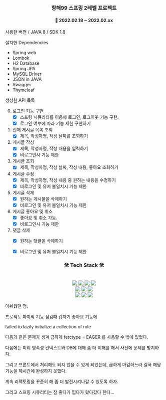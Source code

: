 <h3 align="center"><b>항해99 스프링 2레벨 프로젝트</b></h3>

<h4 align="center">📆 2022.02.18 ~ 2022.02.xx</h4>

사용한 버전 / JAVA 8 / SDK 1.8

설치한 Dependencies
- Spring web
- Lombok
- H2 Database
- Spring JPA
- MySQL Driver
- JSON in JAVA
- Swagger
- Thymeleaf

생성한 API 목록

0. 로그인 기능 구현
    - [x] 스프링 시큐리티를 이용해 로그인, 로그아웃 기능 구현.
    - [x] 로그인 여부에 따라 기능 제한 구현하기
1. 전체 게시글 목록 조회
    - [x] 제목, 작성자명, 작성 날짜를 조회하기
2. 게시글 작성
    - [x] 제목, 작성자명, 작성 내용을 입력하기
    - [x] 비로그인시 기능 제한
3. 게시글 조회
    - [x] 제목, 작성자명, 작성 날짜, 작성 내용, 좋아요 조회하기
4. 게시글 수정
    - [x] 제목, 작성자명, 작성 내용 중 원하는 내용을 수정하기
    - [x] 비로그인 및 유저 불일치시 기능 제한
5. 게시글 삭제
    - [x] 원하는 게시물을 삭제하기
    - [x] 비로그인 및 유저 불일치시 기능 제한
6. 게시글 좋아요 및 취소
    - [x] 좋아요 및 취소 가능.
    - [x] 비로그인시 기능 제한
7. 댓글 삭제
    - [x] 원하는 댓글을 삭제하기
    - [x] 비로그인 및 유저 불일치시 기능 제한


<h3 align="center"><b>🛠 Tech Stack 🛠</b></h3>
<p align="center">

<br>
<img src="https://img.shields.io/badge/java8-539bf5?style=for-the-badge&logo=java1.8&logoColor=white">
<img src="https://img.shields.io/badge/jpa-green?style=for-the-badge&logo=jpa&logoColor=white">
<img src="https://img.shields.io/badge/spring%20data%20jpa-green?style=for-the-badge&logo=springdatajpa&logoColor=white">
<img src="https://img.shields.io/badge/gradle-1f4954?style=for-the-badge&logo=gradle&logoColor=white">
<br>
<img src="https://img.shields.io/badge/Junit5-green?style=for-the-badge&logo=Junit5&logoColor=white">
<img src="https://img.shields.io/badge/mysql-skyblue?style=for-the-badge&logo=mysql&logoColor=white">
<img src="https://img.shields.io/badge/Swagger UI-green?style=for-the-badge&logo=Swagger UI&logoColor=white">
<br>
<img src="https://img.shields.io/badge/Thymeleaf-green?style=for-the-badge&logo=Thymeleaf&logoColor=white">
<img src="https://img.shields.io/badge/Spring Boot-green?style=for-the-badge&logoColor=white">
<img src="https://img.shields.io/badge/awsrds-orange?style=for-the-badge&logo=awsrds&logoColor=white">
<br>

아쉬웠던 점.

프로젝트 마지막 기능 점검때 갑자기 좋아요 기능에

failed to lazily initialize a collection of role

다음과 같은 문제가 생겨 급하게 fetctype = EAGER 를 사용할 수 밖에 없었다.

다음에는 미리 영속성 컨텍스트와 DB에 대해 좀 더 이해를 해서 사전에 문제를 방지하자.

그리고 프론트에서 처리해도 되지 않을 수 있게 되었는데, 급하게 마감하느라 결국 해당 기능을 제시간에 완성하지 못했다.

계속 리팩토링을 꾸준히 해 좀 더 발전시켜나갈 수 있도록 하자.

그리고 스프링 시큐리티는 참 좋다가 밉다가 왔다갔다 한다...